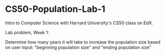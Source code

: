 # CS50-Population-Lab-1

Intro to Computer Science with Harvard University's CS50 class on EdX.  

Lab problem, Week 1:  

Determine how many years it will take to increase the population size based on user input:  "beginning population size" and "ending population size"
